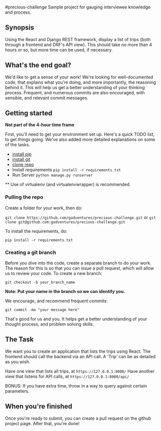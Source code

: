 #precious-challenge
Sample project for gauging interviewee knowledge and process.

## Synopsis
Using the React and Django REST framework, display a list of trips (both through a frontend and DRF's API view). This should take no more than 4 hours or so, but more time can be used, if necessary.

## What's the end goal?
We'd like to get a sense of your work! We're looking for well-documented code, that explains what you're doing, and more importantly, the reasoning behind it. This will help us get a better understanding of your thinking process. Frequent, and numerous commits are also encouraged, with sensible, and relevant commit messages.

## Getting started
**Not part of the 4-hour time frame**

First, you'll need to get your environment set up. Here's a quick TODO list, to get things going. We've also added more detailed explanations on some of the tasks.

- [install pip](http://stackoverflow.com/questions/17271319/installing-pip-on-mac-os-x)
- [install git](https://help.github.com/articles/set-up-git/)
- [clone repo](https://github.com/gadventures/precious-challenge/blob/master/README.md#pulling-the-repo)
- Install requirements `pip install -r requirements.txt`
- Run Server `python manage.py runserver`

** Use of virtualenv (and virtualenvwrapper) is recommended.

### Pulling the repo
Create a folder for your work, then do:

`git clone https://github.com/gadventures/precious-challenge.git` or `git clone git@github.com:gadventures/precious-challenge.git`

To install the requirements, do:

`pip install -r requirements.txt`

### Creating a git branch
Before you dive into the code, create a separate branch to do your work. The reason for this is so that you can issue a pull request, which will allow us to review your code. To create a new branch:

`git checkout -b your_branch_name`

**Note: Put your name in the branch so we can identify you.**

We encourage, and recommend frequent commits:

`git commit -ma "your message here"`

That's good for us and you. It helps get a better understanding of your thought process, and problem solving skills.

## The Task
We want you to create an application that lists the trips using React. The frontend should call the backend via an API call. A 'Trip' can be as detailed as you wish. 

Have one view that lists all trips, at `https://127.0.0.1:8000/`
Have another view that listens for API calls, at `https://127.0.0.1:8000/api/`

BONUS: If you have extra time, throw in a way to query against certain parameters.

## When you're finished
Once you're ready to submit, you can create a pull request on the github project page. After that, you're done!
